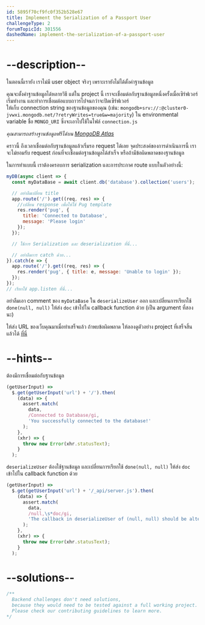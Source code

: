 ```yaml
---
id: 5895f70cf9fc0f352b528e67
title: Implement the Serialization of a Passport User
challengeType: 2
forumTopicId: 301556
dashedName: implement-the-serialization-of-a-passport-user
---
```


# --description--

ในตอนนี้เรายัง เราไม่มี user object จริงๆ เพราะเรายังไม่ได้ตั้งค่าฐานข้อมูล 

คุณจะตั้งค่าฐานข้อมูลได้หลายวิธี แต่ใน project นี้ เราจะเชื่อมต่อกับฐานข้อมูลหนึ่งครั้งเมื่อเซิร์ฟเวอร์เริ่มทำงาน และทำการเชื่อมต่อแบบถาวรไปจนกว่าจะปิดเซิร์ฟเวอร์  
ให้เก็บ connection string ของฐานข้อมูลของคุณ (เช่น: `mongodb+srv://:@cluster0-jvwxi.mongodb.net/?retryWrites=true&w=majority`) ใน environmental variable ชื่อ `MONGO_URI` ซึ่งจะเอาไปใช้ในไฟล์ `connection.js`

*คุณสามารถสร้างฐานข้อมูลฟรีได้บน [MongoDB Atlas](https://www.mongodb.com/cloud/atlas)*

คราวนี้ ถึงเวลาเชื่อมต่อกับฐานข้อมูลแล้วเริ่มรอ request ได้เลย
จุดประสงค์ของการดำเนินการนี้ เราจะไม่ยอมรับ request ก่อนที่จะเชื่อมต่อฐานข้อมูลได้สำเร็จ หรือถ้ามีข้อผิดพลาดของฐานข้อมูล 

ในการทำแบบนี้ เราต้องครอบการ serialization และการประกาศ route แบบในตัวอย่างนี้:

```js
myDB(async client => {
  const myDataBase = await client.db('database').collection('users');

  // อย่าลืมเปลี่ยน title
  app.route('/').get((req, res) => {
    //เปลี่ยน response เพื่อให้ใช้ Pug template
    res.render('pug', {
      title: 'Connected to Database',
      message: 'Please login'
    });
  });

  // ใช้การ Serialization และ deserialization ที่นี่...

  // อย่าลืมการ catch ด้วย...
}).catch(e => {
  app.route('/').get((req, res) => {
    res.render('pug', { title: e, message: 'Unable to login' });
  });
});
// เรียกใช้ app.listen ที่นี่...
```

อย่าลืมเอา comment ของ `myDataBase` ใน `deserializeUser` ออก และเปลี่ยนการเรียกใช้ `done(null, null)` ให้ส่ง `doc` เข้าไปใน callback function ด้วย (เป็น argument ที่สองนะ)

ให้ส่ง URL ของเว็บคุณมาเมื่อทำเสร็จแล้ว ถ้าพบข้อผิดพลาด ให้ลองดูตัวอย่าง project ที่เสร็จสิ้นแล้วได้ [ที่นี่](https://gist.github.com/camperbot/175f2f585a2d8034044c7e8857d5add7)

# --hints--

ต้องมีการเชื่อมต่อกับฐานข้อมูล

```js
(getUserInput) =>
  $.get(getUserInput('url') + '/').then(
    (data) => {
      assert.match(
        data,
        /Connected to Database/gi,
        'You successfully connected to the database!'
      );
    },
    (xhr) => {
      throw new Error(xhr.statusText);
    }
  );
```

`deserializeUser` ต้องใช้ฐานข้อมูล และเปลี่ยนการเรียกใช้ `done(null, null)` ให้ส่ง `doc` เข้าไปใน callback function ด้วย

```js
(getUserInput) =>
  $.get(getUserInput('url') + '/_api/server.js').then(
    (data) => {
      assert.match(
        data,
        /null,\s*doc/gi,
        'The callback in deserializeUser of (null, null) should be altered to (null, doc)'
      );
    },
    (xhr) => {
      throw new Error(xhr.statusText);
    }
  );
```

# --solutions--

```js
/**
  Backend challenges don't need solutions, 
  because they would need to be tested against a full working project. 
  Please check our contributing guidelines to learn more.
*/
```
